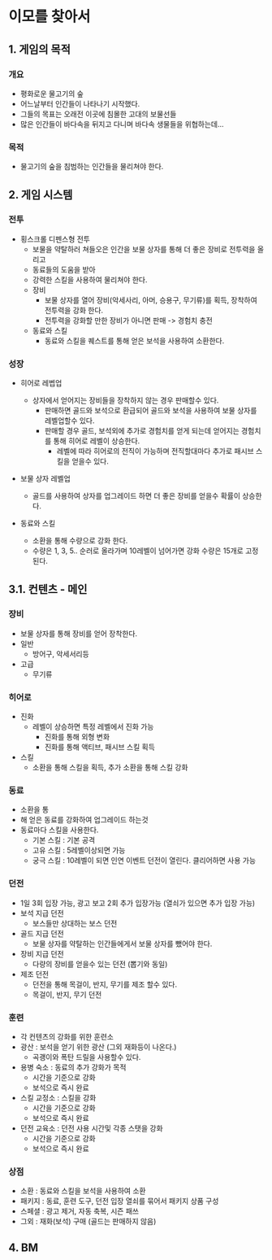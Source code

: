 # 이모를 찾아서
## 1. 게임의 목적
### 개요
- 평화로운 물고기의 숲
- 어느날부터 인간들이 나타나기 시작했다.
- 그들의 목표는 오래전 이곳에 침몰한 고대의 보물선들
- 많은 인간들이 바다속을 뒤지고 다니며 바다속 생물들을 위협하는데...
### 목적
- 물고기의 숲을 침범하는 인간들을 물리쳐야 한다. 

## 2. 게임 시스템
### 전투
- 횡스크롤 디펜스형 전투
  - 보물을 약탈하러 쳐들오은 인간을 보물 상자를 통해 더 좋은 장비로 전투력을 올리고
  - 동료들의 도움을 받아
  - 강력한 스킬을 사용하여 물리쳐야 한다. 
  - 장비
    - 보물 상자를 열어 장비(악세사리, 아머, 승용구, 무기류)를 획득, 장착하여 전투력을 강화 한다.
    - 전투력을 강화할 만한 장비가 아니면 판매 -> 경험치 충전  
  - 동료와 스킬
    - 동료와 스킬을 퀘스트를 통해 얻은 보석을 사용하여 소환한다.  
### 성장
- 히어로 레벱업
  - 상자에서 얻어지는 장비들을 장착하지 않는 경우 판매할수 있다.
    - 판매하면 골드와 보석으로 환급되어 골드와 보석을 사용하여 보물 상자를 레벨업할수 있다.
    - 판매할 경우 골드, 보석외에 추가로 경험치를 얻게 되는데 얻어지는 경험치를 통해 히어로 레벨이 상승한다.
      - 레벨에 따라 히어로의 전직이 가능하며 전직할대마다 추가로 패시브 스킬을 얻을수 있다.    

- 보물 상자 레벨업
  - 골드를 사용하여 상자를 업그레이드 하면 더 좋은 장비를 얻을수 확률이 상승한다.
- 동료와 스킬
  - 소환을 통해 수량으로 강화 한다.
  - 수량은 1, 3, 5.. 순러로 올라가며 10레벨이 넘어가면 강화 수량은 15개로 고정된다.   

## 3.1. 컨텐츠 - 메인
### 장비 
- 보물 상자를 통해 장비를 얻어 장착한다.
- 일반
  - 방어구, 악세서리등 
- 고급
  - 무기류 

### 히어로
- 진화
  - 레벨이 상승하면 특정 레벨에서 진화 가능
    - 진화를 통해 외형 변화
    - 진화를 통해 액티브, 패시브 스킬 획득
 - 스킬
   - 소환을 통해 스킬을 획득, 추가 소환을 통해 스킬 강화     
### 동료
- 소환을 통
-   해 얻은 동료를 강화하여 업그레이드 하는것
- 동료마다 스킬을 사용한다.
  - 기본 스킬 : 기본 공격
  - 고유 스킬 : 5레벨이상되면 가능
  - 궁극 스킬 : 10레벨이 되면 인연 이벤트 던전이 열린다. 클리어하면 사용 가능 
### 던전
- 1일 3회 입장 가능, 광고 보고 2회 추가 입장가능 (열쇠가 있으면 추가 입장 가능)  
- 보석 지급 던전
  - 보스들만 상대하는 보스 던전  
- 골드 지급 던전
  - 보물 상자를 약탈하는 인간들에게서 보물 상자를 뺐어야 한다. 
- 장비 지급 던전
  - 다량의 장비를 얻을수 있는 던전 (뽑기와 동일) 
- 제조 던전
  - 던전을 통해 목걸이, 반지, 무기를 제조 할수 있다. 
  - 목걸이, 반지, 무기 던전 
### 훈련
- 각 컨텐츠의 강화를 위한 훈련소
- 광산 : 보석을 얻기 위한 광산 (그외 재화등이 나온다.)
  - 곡괭이와 폭탄 드릴을 사용할수 있다.  
- 용병 숙소 : 동료의 추가 강화가 목적
  - 시간을 기준으로 강화
  - 보석으로 즉시 완료 
- 스킬 교정소 : 스킬을 강화
  - 시간을 기준으로 강화
  - 보석으로 즉시 완료 
- 던전 교육소 : 던전 사용 시간및 각종 스탯을 강화
  - 시간을 기준으로 강화
  - 보석으로 즉시 완료 

### 상점
- 소환 : 동료와 스킬을 보석을 사용하여 소환
- 패키지 : 동료, 훈련 도구, 던전 입장 열쇠를 묶어서 패키지 상품 구성
- 스페셜 : 광고 제거, 자동 축복, 시즌 패쓰
- 그외 : 재화(보석) 구매 (골드는 판매하지 않음) 


## 4. BM
